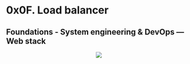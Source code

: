 # 0x0F. Load balancer

## Foundations - System engineering & DevOps ― Web stack

<p align="center">
    <img src="https://assets2-programarya-com.juandmegon.com/img/Cursos/Python/estructuras-de-datos/diccionarios/diccionarios-header.png">